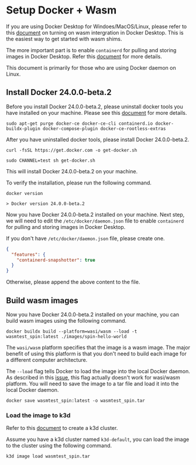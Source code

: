 # Setup Docker + Wasm

If you are using Docker Desktop for Windoes/MacOS/Linux, please refer to this [document](https://docs.docker.com/desktop/wasm/) on turning on wasm intergration in Docker Desktop. This is the easiest way to get started with wasm shims. 

The more important part is to enable `containerd` for pulling and storing images in Docker Desktop. Refer this [document](https://docs.docker.com/desktop/containerd/#enabling-the-containerd-image-store-feature) for more details.

This document is primarily for those who are using Docker daemon on Linux. 

## Install Docker 24.0.0-beta.2

Before you install Docker 24.0.0-beta.2, please uninstall docker tools you have installed on your machine. Please see this [document](https://docs.docker.com/engine/install/ubuntu/) for more details.

```shell
sudo apt-get purge docker-ce docker-ce-cli containerd.io docker-buildx-plugin docker-compose-plugin docker-ce-rootless-extras
```

After you have uninstalled docker tools, please install Docker 24.0.0-beta.2.

```shell
curl -fsSL https://get.docker.com -o get-docker.sh

sudo CHANNEL=test sh get-docker.sh
```

This will install Docker 24.0.0-beta.2 on your machine.

To verify the installation, please run the following command.

```shell
docker version

> Docker version 24.0.0-beta.2
```

Now you have Docker 24.0.0-beta.2 installed on your machine. Next step, we will need to edit the `/etc/docker/daemon.json` file to enable `containerd` for pulling and storing images in Docker Desktop.

If you don't have `/etc/docker/daemon.json` file, please create one.
```json
{ 
  "features": { 
    "containerd-snapshotter": true 
  }
}
```

Otherwise, please append the above content to the file.

## Build wasm images

Now you have Docker 24.0.0-beta.2 installed on your machine, you can build wasm images using the following command.

```shell
docker buildx build --platform=wasi/wasm --load -t wasmtest_spin:latest ./images/spin-hello-world
```

The `wasi/wasm` platform specifies that the image is a wasm image. The major benefit of using this platform is that you don't need to build each image for a different computer architecture. 

The `--load` flag tells Docker to load the image into the local Docker daemon. As described in this [issue](https://github.com/spinkube/containerd-shim-spin/issues/87), this flag actually doesn't work for wasi/wasm platform. You will need to save the image to a tar file and load it into the local Docker daemon.

```shell
docker save wasmtest_spin:latest -o wasmtest_spin.tar
```

### Load the image to k3d

Refer to this [document](https://github.com/spinkube/containerd-shim-spin/tree/main/deployments/k3d#how-build-get-started-from-source) to create a k3d cluster.

Assume you have a k3d cluster named `k3d-default`, you can load the image to the cluster using the following command.

```shell
k3d image load wasmtest_spin.tar
```
